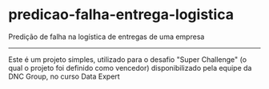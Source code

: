 # predicao-falha-entrega-logistica
Predição de falha na logística de entregas de uma empresa

---
Este é um projeto simples, utilizado para o desafio "Super Challenge" (o qual o projeto foi definido como vencedor) disponibilizado pela equipe da DNC Group, no curso Data Expert
